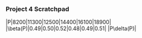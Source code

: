 ### Project 4 Scratchpad
|P|8200|11300|12500|14400|16100|18900|
|\beta(P)|0.49|0.50|0.52|0.48|0.49|0.51|
|P\delta(P)|